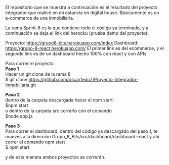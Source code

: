 El repositorio que se muestra a continuación es el resultado del proyecto integrador que realicé en mi estancia en digital house.
Básicamente es un e-commerce de una inmobiliaria. 

La rama Sprint-8 es la que contiene todo el código ya terminado,
y a continuación se deja el link del herocku (prueba demo del proyecto):

Proyecto: https://grupo8-bits.herokuapp.com/index 
Dashboard: https://grupo-8-react.herokuapp.com/
El primer link es del ecommerce, y el segundo link es de un dashboard hecho 100% con react y con APIs.


Para correr el proyecto:
<br>
<strong> Paso 1</strong> <br>
Hacer un git clone de la rama 8 <br> 
$ git clone https://github.com/oscarfedu7/Proyecto-Integrador-Inmobiliaria.git

<strong> Paso 2</strong> <br>
dentro de la carpeta descargada hacer el npm start <br> 
$npm start <br>
o dentro de la carpeta src correrlo con el comando <br>
$node app.js <br>


<strong> Paso 3</strong> <br>
Para correr el dashboard, dentro del código ya descargado del paso 1, te mueves a la dirección Grupo_8_Bits/src/dashboard/dashboard-react
y ahí correr el comando npm start <br>
$ npm start <br>

y de esta manera ambos proyectos se correrán. 
